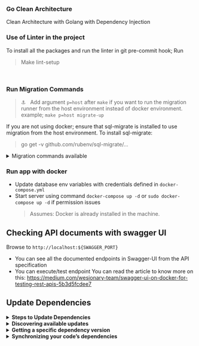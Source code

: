 ### Go Clean Architecture
Clean Architecture with Golang with Dependency Injection


### Use of Linter in the project
To install all the packages and run the linter in git pre-commit hook; Run
> Make lint-setup
<br/>


### Run Migration Commands
> ⚓️ &nbsp; Add argument `p=host` after `make` if you want to run the migration runner from the host environment instead of docker environment. example; `make p=host migrate-up`

If you are not using docker; ensure that sql-migrate is installed to use migration from the host environment.
To install sql-migrate:
> go get -v github.com/rubenv/sql-migrate/...

<details>
    <summary>Migration commands available</summary>

| Command              | Desc                                                       |
| -------------------- | ---------------------------------------------------------- |
| `make migrate-status`| Show migration status                                      |
| `make migrate-up`    | Migrates the database to the most recent version available |
| `make migrate-down`  | Undo a database migration                                  |
| `make redo`          | Reapply the last migration                                 |
| `make create`        | Create new migration file                                  |

</details>


### Run app with docker
- Update database env variables with credentials defined in `docker-compose.yml`
- Start server using command `docker-compose up -d` or `sudo docker-compose up -d` if permission issues
    > Assumes: Docker is already installed in the machine. 

## Checking API documents with swagger UI
Browse to `http://localhost:${SWAGGER_PORT}`
- You can see all the documented endpoints in Swagger-UI from the API specification
- You can execute/test endpoint
You can read the article to know more on this: https://medium.com/wesionary-team/swagger-ui-on-docker-for-testing-rest-apis-5b3d5fcdee7

## Update Dependencies
<details>
    <summary><b>Steps to Update Dependencies</b></summary>
    
1. ```go get -u```
2. Remove all the dependencies packages that has ```// indirect``` from the modules
3. ```go mod tidy```
</details>

<details>
    <summary><b>Discovering available updates</b></summary>
    
List all of the modules that are dependencies of your current module, along with the latest version available for each:
> $ go list -m -u all

Display the latest version available for a specific module:
> $ go list -m -u example.com/theirmodule

<b>Example:</b>
> $ go list -m -u cloud.google.com/go/firestore<br/>
cloud.google.com/go/firestore v1.2.0 [v1.6.1]
</details>

<details>
    <summary><b>Getting a specific dependency version</b></summary>
    
To get a specific numbered version, append the module path with an @ sign followed by the version you want:
> $ go get example.com/theirmodule@v1.3.4

To get the latest version, append the module path with @latest:
> $ go get example.com/theirmodule@latest
</details>

<details>
    <summary><b>Synchronizing your code’s dependencies</b></summary>
 
> $ go mod tidy
</details>

